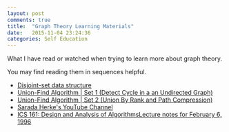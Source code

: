 ```yaml
---
layout: post
comments: true
title:  "Graph Theory Learning Materials"
date:   2015-11-04 23:24:36
categories: Self Education
---
```


What I have read or watched when trying to learn more about graph theory.

You may find reading them in sequences helpful.

* [Disjoint-set data structure](https://en.wikipedia.org/wiki/Disjoint-set_data_structure)
* [Union-Find Algorithm \| Set 1 (Detect Cycle in a an Undirected Graph)](http://www.geeksforgeeks.org/union-find/)
* [Union-Find Algorithm \| Set 2 (Union By Rank and Path Compression)](http://www.geeksforgeeks.org/union-find-algorithm-set-2-union-by-rank/)
* [Sarada Herke's YouTube Channel](https://www.youtube.com/channel/UCV8tyRakGZuXUwD-wYH1yGg)  
* [ICS 161: Design and Analysis of AlgorithmsLecture notes for February 6, 1996](https://www.ics.uci.edu/~eppstein/161/960206.html)